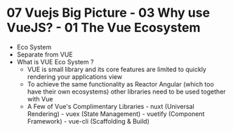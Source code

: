 # 07 Vuejs Big Picture - 03 Why use VueJS? - 01 The Vue Ecosystem

- Eco System
- Separate from VUE
- What is VUE Eco System ?
	- VUE is small library and its core features are limited to quickly rendering your applications view
	- To achieve the same functionality as Reactor Angular (which too have their own ecosystems) other libraries need to be used together with Vue
	- A Few of Vue's Complimentary Libraries
			- nuxt (Universal Rendering)
			- vuex (State Management)
			- vuetify (Component Framework)
			- vue-cli (Scaffolding & Build)